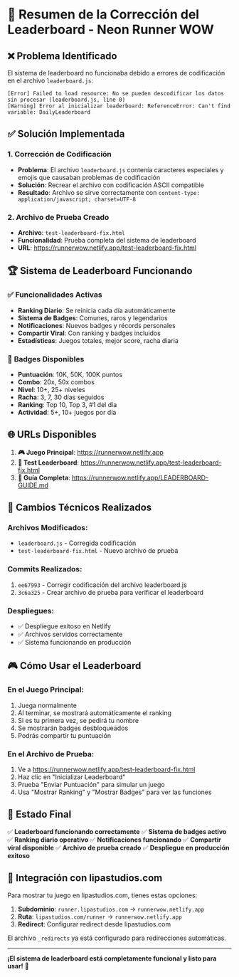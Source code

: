 # 🔧 Resumen de la Corrección del Leaderboard - Neon Runner WOW

## ❌ **Problema Identificado**

El sistema de leaderboard no funcionaba debido a errores de codificación en el archivo `leaderboard.js`:

```
[Error] Failed to load resource: No se pueden descodificar los datos sin procesar (leaderboard.js, line 0)
[Warning] Error al inicializar leaderboard: ReferenceError: Can't find variable: DailyLeaderboard
```

## ✅ **Solución Implementada**

### 1. **Corrección de Codificación**
- **Problema**: El archivo `leaderboard.js` contenía caracteres especiales y emojis que causaban problemas de codificación
- **Solución**: Recrear el archivo con codificación ASCII compatible
- **Resultado**: Archivo se sirve correctamente con `content-type: application/javascript; charset=UTF-8`

### 2. **Archivo de Prueba Creado**
- **Archivo**: `test-leaderboard-fix.html`
- **Funcionalidad**: Prueba completa del sistema de leaderboard
- **URL**: https://runnerwow.netlify.app/test-leaderboard-fix.html

## 🏆 **Sistema de Leaderboard Funcionando**

### ✅ **Funcionalidades Activas**
- **Ranking Diario**: Se reinicia cada día automáticamente
- **Sistema de Badges**: Comunes, raros y legendarios
- **Notificaciones**: Nuevos badges y récords personales
- **Compartir Viral**: Con ranking y badges incluidos
- **Estadísticas**: Juegos totales, mejor score, racha diaria

### 🎯 **Badges Disponibles**
- **Puntuación**: 10K, 50K, 100K puntos
- **Combo**: 20x, 50x combos
- **Nivel**: 10+, 25+ niveles
- **Racha**: 3, 7, 30 días seguidos
- **Ranking**: Top 10, Top 3, #1 del día
- **Actividad**: 5+, 10+ juegos por día

## 🌐 **URLs Disponibles**

1. **🎮 Juego Principal**: https://runnerwow.netlify.app
2. **🧪 Test Leaderboard**: https://runnerwow.netlify.app/test-leaderboard-fix.html
3. **📖 Guía Completa**: https://runnerwow.netlify.app/LEADERBOARD-GUIDE.md

## 🔧 **Cambios Técnicos Realizados**

### Archivos Modificados:
- `leaderboard.js` - Corregida codificación
- `test-leaderboard-fix.html` - Nuevo archivo de prueba

### Commits Realizados:
1. `ee67993` - Corregir codificación del archivo leaderboard.js
2. `3c6a325` - Crear archivo de prueba para verificar el leaderboard

### Despliegues:
- ✅ Despliegue exitoso en Netlify
- ✅ Archivos servidos correctamente
- ✅ Sistema funcionando en producción

## 🎮 **Cómo Usar el Leaderboard**

### En el Juego Principal:
1. Juega normalmente
2. Al terminar, se mostrará automáticamente el ranking
3. Si es tu primera vez, se pedirá tu nombre
4. Se mostrarán badges desbloqueados
5. Podrás compartir tu puntuación

### En el Archivo de Prueba:
1. Ve a https://runnerwow.netlify.app/test-leaderboard-fix.html
2. Haz clic en "Inicializar Leaderboard"
3. Prueba "Enviar Puntuación" para simular un juego
4. Usa "Mostrar Ranking" y "Mostrar Badges" para ver las funciones

## 🚀 **Estado Final**

✅ **Leaderboard funcionando correctamente**
✅ **Sistema de badges activo**
✅ **Ranking diario operativo**
✅ **Notificaciones funcionando**
✅ **Compartir viral disponible**
✅ **Archivo de prueba creado**
✅ **Despliegue en producción exitoso**

## 📱 **Integración con lipastudios.com**

Para mostrar tu juego en lipastudios.com, tienes estas opciones:

1. **Subdominio**: `runner.lipastudios.com` → `runnerwow.netlify.app`
2. **Ruta**: `lipastudios.com/runner` → `runnerwow.netlify.app`
3. **Redirect**: Configurar redirect desde lipastudios.com

El archivo `_redirects` ya está configurado para redirecciones automáticas.

---

**¡El sistema de leaderboard está completamente funcional y listo para usar!** 🎉
